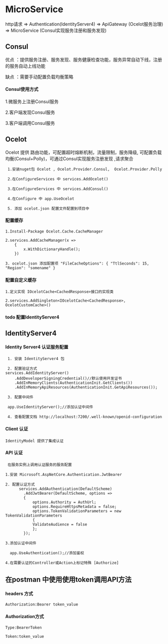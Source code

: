 MicroService 
===

http请求 => Authentication(IdentityServer4) => ApiGateway (Ocelot服务治理) =>   MicroService (Consul实现服务注册和服务发现)

## Consul

优点 ：提供服务注册、服务发现、服务健康检查功能，服务异常自动下线，注册的服务自动上线功能

缺点 ：需要手动配置负载均衡策略 

 #### Consul使用方式
 
 1.微服务上注册Consul服务
 
 2.客户端发现Consul服务
 
 3.客户端调用Consul服务


## Ocelot

 Ocelot 提供 路由功能，可配置超时熔断机制，流量限制，服务降级, 可配置负载均衡(Consul+Polly)，可通过Consul实现服务注册发现 ,请求聚合
     
     1.安装nuget包 Ocelot , Ocelot.Provider.Consul,  Ocelot.Provider.Polly
     
     2.在ConfigureServices 中 services.AddOcelot()
     
     3.在ConfigureServices 中 services.AddConsul()
     
     4.在Configure 中 app.UseOcelot
     
     5. 添加 ocelot.json 配置文件配置到项目中

  #### 配置缓存 
    
    1.Install-Package Ocelot.Cache.CacheManager
    
    2.services.AddCacheManager(x =>
		{
		    x.WithDictionaryHandle();
		})
    
    3. ocelot.json 添加配置项 "FileCacheOptions": { "TtlSeconds": 15, "Region": "somename" }
   
   #### 配置自定义缓存
    
    1.定义实现 IOcelotCache<CachedResponse>接口的实现类
    
    2.services.AddSingleton<IOcelotCache<CachedResponse>, OcelotCustomCache>()


   #### todo 配置IdentityServer4



 

## IdentityServer4

 #### Identity Server4 认证服务配置
     
     1. 安装 IdentityServer4 包
     
     2. 配置验证方式
	services.AddIdentityServer()
		.AddDeveloperSigningCredential()//默认使用开发证书
		.AddInMemoryClients(AuthenticationInit.GetClients())
		.AddInMemoryApiResources(AuthenticationInit.GetApiResources());

     3. 配置中间件
	 
	 app.UseIdentityServer();//添加认证中间件

     4. 查看配置文档 http://localhost:7200/.well-known/openid-configuration

#### Client 认证
	
	IdentityModel 提供了集成认证

#### API 认证	
     
     在服务实例上调用认证服务的服务配置
	
	1.安装 Microsoft.AspNetCore.Authentication.JwtBearer
	
	2. 配置认证方式
	      services.AddAuthentication(DefaultScheme)
			.AddJwtBearer(DefaultScheme, options =>
			{
			    options.Authority = AuthUrl;
			    options.RequireHttpsMetadata = false;
			    options.TokenValidationParameters = new TokenValidationParameters
			    {
				ValidateAudience = false
			    };
			});
	
	3.添加认证中间件
	  
	  app.UseAuthentication();//添加鉴权

	4.在需要认证的Controller或Action上标记特殊 [Authorize]
                
                
## 在postman 中使用使用token调用API方法

   #### headers 方式
	
	Authorization:Bearer token_value

   #### Authorization方式
	
	Type:BearerToken
	
	Token:token_value



